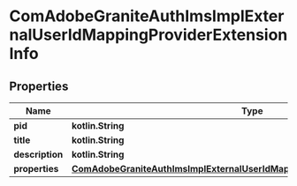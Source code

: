 
# ComAdobeGraniteAuthImsImplExternalUserIdMappingProviderExtensionInfo

## Properties
Name | Type | Description | Notes
------------ | ------------- | ------------- | -------------
**pid** | **kotlin.String** |  |  [optional]
**title** | **kotlin.String** |  |  [optional]
**description** | **kotlin.String** |  |  [optional]
**properties** | [**ComAdobeGraniteAuthImsImplExternalUserIdMappingProviderExtensionProperties**](ComAdobeGraniteAuthImsImplExternalUserIdMappingProviderExtensionProperties.md) |  |  [optional]



